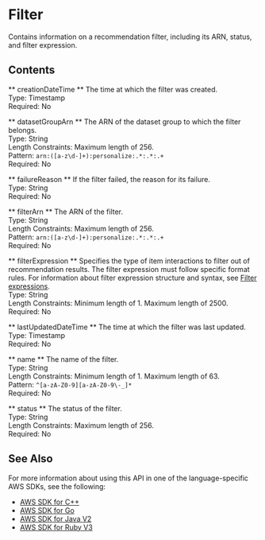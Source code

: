 # Filter<a name="API_Filter"></a>

Contains information on a recommendation filter, including its ARN, status, and filter expression\.

## Contents<a name="API_Filter_Contents"></a>

 ** creationDateTime **   <a name="personalize-Type-Filter-creationDateTime"></a>
The time at which the filter was created\.  
Type: Timestamp  
Required: No

 ** datasetGroupArn **   <a name="personalize-Type-Filter-datasetGroupArn"></a>
The ARN of the dataset group to which the filter belongs\.  
Type: String  
Length Constraints: Maximum length of 256\.  
Pattern: `arn:([a-z\d-]+):personalize:.*:.*:.+`   
Required: No

 ** failureReason **   <a name="personalize-Type-Filter-failureReason"></a>
If the filter failed, the reason for its failure\.  
Type: String  
Required: No

 ** filterArn **   <a name="personalize-Type-Filter-filterArn"></a>
The ARN of the filter\.  
Type: String  
Length Constraints: Maximum length of 256\.  
Pattern: `arn:([a-z\d-]+):personalize:.*:.*:.+`   
Required: No

 ** filterExpression **   <a name="personalize-Type-Filter-filterExpression"></a>
Specifies the type of item interactions to filter out of recommendation results\. The filter expression must follow specific format rules\. For information about filter expression structure and syntax, see [Filter expressions](filter-expressions.md)\.  
Type: String  
Length Constraints: Minimum length of 1\. Maximum length of 2500\.  
Required: No

 ** lastUpdatedDateTime **   <a name="personalize-Type-Filter-lastUpdatedDateTime"></a>
The time at which the filter was last updated\.  
Type: Timestamp  
Required: No

 ** name **   <a name="personalize-Type-Filter-name"></a>
The name of the filter\.  
Type: String  
Length Constraints: Minimum length of 1\. Maximum length of 63\.  
Pattern: `^[a-zA-Z0-9][a-zA-Z0-9\-_]*`   
Required: No

 ** status **   <a name="personalize-Type-Filter-status"></a>
The status of the filter\.  
Type: String  
Length Constraints: Maximum length of 256\.  
Required: No

## See Also<a name="API_Filter_SeeAlso"></a>

For more information about using this API in one of the language\-specific AWS SDKs, see the following:
+  [ AWS SDK for C\+\+](https://docs.aws.amazon.com/goto/SdkForCpp/personalize-2018-05-22/Filter) 
+  [ AWS SDK for Go](https://docs.aws.amazon.com/goto/SdkForGoV1/personalize-2018-05-22/Filter) 
+  [ AWS SDK for Java V2](https://docs.aws.amazon.com/goto/SdkForJavaV2/personalize-2018-05-22/Filter) 
+  [ AWS SDK for Ruby V3](https://docs.aws.amazon.com/goto/SdkForRubyV3/personalize-2018-05-22/Filter) 